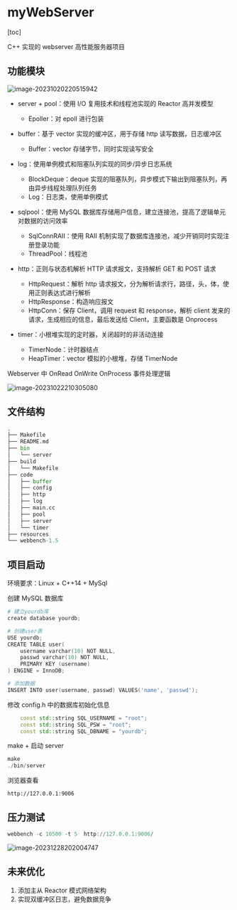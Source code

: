# myWebServer

[toc]

C++ 实现的 webserver 高性能服务器项目

## 功能模块

![image-20231020220515942](./image/README/image-20231020220515942.png)

- server + pool：使用 I/O 复用技术和线程池实现的 Reactor 高并发模型
    - Epoller：对 epoll 进行包装
- buffer：基于 vector 实现的缓冲区，用于存储 http 读写数据，日志缓冲区
    - Buffer：vector 存储字节，同时实现读写安全

- log：使用单例模式和阻塞队列实现的同步/异步日志系统
    - BlockDeque：deque 实现的阻塞队列，异步模式下输出到阻塞队列，再由异步线程处理队列任务
    - Log：日志类，使用单例模式
- sqlpool：使用 MySQL 数据库存储用户信息，建立连接池，提高了逻辑单元对数据的访问效率
    - SqlConnRAII：使用 RAII 机制实现了数据库连接池，减少开销同时实现注册登录功能
    - ThreadPool：线程池
- http：正则与状态机解析 HTTP 请求报文，支持解析 GET 和 POST 请求
    - HttpRequest：解析 http 请求报文，分为解析请求行，路径，头，体，使用正则表达式进行解析
    - HttpResponse：构造响应报文
    - HttpConn：保存 Client，调用 request 和 response，解析 client 发来的请求，生成相应的信息，最后发送给 Client，主要函数是 Onprocess

- timer：小根堆实现的定时器，关闭超时的非活动连接
    - TimerNode：计时器结点
    - HeapTimer：vector 模拟的小根堆，存储 TimerNode




Webserver 中 OnRead OnWrite OnProcess 事件处理逻辑

![image-20231022210305080](./image/README/image-20231022210305080.png)


## 文件结构

```python
.
├── Makefile
├── README.md
├── bin
│   └── server
├── build
│   └── Makefile
├── code
│   ├── buffer
│   ├── config
│   ├── http
│   ├── log
│   ├── main.cc
│   ├── pool
│   ├── server
│   └── timer
├── resources
└── webbench-1.5
```



## 项目启动

环境要求：Linux + C++14 + MySql

创建 MySQL 数据库

```powershell
# 建立yourdb库
create database yourdb;

# 创建user表
USE yourdb;
CREATE TABLE user(
    username varchar(10) NOT NULL,
    passwd varchar(10) NOT NULL,
	PRIMARY KEY (username)
) ENGINE = InnoDB;

# 添加数据
INSERT INTO user(username, passwd) VALUES('name', 'passwd');
```

修改 config.h 中的数据库初始化信息

```c++
    const std::string SQL_USERNAME = "root";
    const std::string SQL_PSW = "root";
    const std::string SQL_DBNAME = "yourdb";
```

make + 启动 server

```powershell
make
./bin/server
```

浏览器查看

```
http://127.0.0.1:9006
```



## 压力测试

```powershell
webbench -c 10500 -t 5  http://127.0.0.1:9006/
```

![image-20231228202004747](./image/README/image-20231228202004747.png)



## 未来优化

1. 添加主从 Reactor 模式网络架构
2. 实现双缓冲区日志，避免数据竞争

